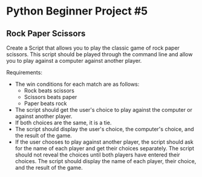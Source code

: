 # Python Beginner Project #5

## Rock Paper Scissors

Create a Script that allows you to play the classic game of rock paper scissors. This script should be played through the command line and allow you to play against a computer against another player.

Requirements:

* The win conditions for each match are as follows:
  * Rock beats scissors
  * Scissors beats paper
  * Paper beats rock
* The script should get the user's choice to play against the computer or against another player.
* If both choices are the same, it is a tie.
* The script should display the user's choice, the computer's choice, and the result of the game.
* If the user chooses to play against another player, the script should ask for the name of each player and get their choices separately. The script should not reveal the choices until both players have entered their choices. The script should display the name of each player, their choice, and the result of the game.